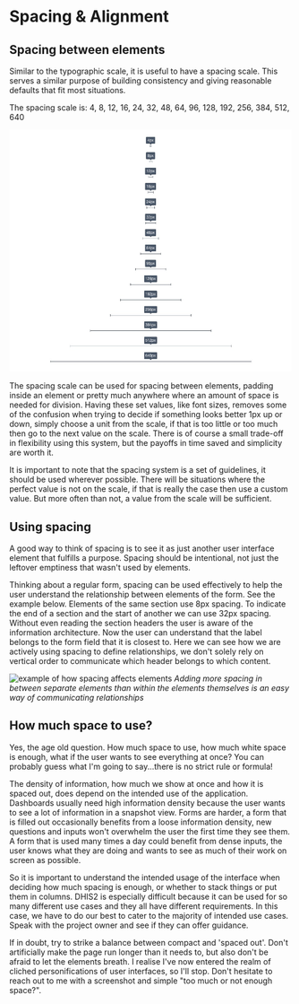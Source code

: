 # Spacing & Alignment

## Spacing between elements

Similar to the typographic scale, it is useful to have a spacing scale. This serves a similar purpose of building consistency and giving reasonable defaults that fit most situations. 

The spacing scale is:  4, 8, 12, 16, 24, 32, 48, 64, 96, 128, 192, 256, 384, 512, 640

![example of spacing scale](../images/spacing-scale.jpg)

The spacing scale can be used for spacing between elements, padding inside an element or pretty much anywhere where an amount of space is needed for division. Having these set values, like font sizes, removes some of the confusion when trying to decide if something looks better 1px up or down, simply choose a unit from the scale, if that is too little or too much then go to the next value on the scale. There is of course a small trade-off in flexibility using this system, but the payoffs in time saved and simplicity are worth it.

It is important to note that the spacing system is a set of guidelines, it should be used wherever possible. There will be situations where the perfect value is not on the scale, if that is really the case then use a custom value. But more often than not, a value from the scale will be sufficient. 

## Using spacing

A good way to think of spacing is to see it as just another user interface element that fulfills a purpose. Spacing should be intentional, not just the leftover emptiness that wasn't used by elements.

Thinking about a regular form, spacing can be used effectively to help the user understand the relationship between elements of the form. See the example below. Elements of the same section use 8px spacing. To indicate the end of a section and the start of another we can use 32px spacing. Without even reading the section headers the user is aware of the information architecture. Now the user can understand that the label belongs to the form field that it is closest to. Here we can see how we are actively using spacing to define relationships, we don't solely rely on vertical order to communicate which header belongs to which content.

![example of how spacing affects elements](images/../spacing-example.jpg)
*Adding more spacing in between separate elements than within the elements themselves is an easy way of communicating relationships*

## How much space to use?

Yes, the age old question. How much space to use, how much white space is enough, what if the user wants to see everything at once? You can probably guess what I'm going to say...there is no strict rule or formula!

The density of information, how much we show at once and how it is spaced out, does depend on the intended use of the application. Dashboards usually need high information density because the user wants to see a lot of information in a snapshot view. Forms are harder, a form that is filled out occasionally benefits from a loose information density, new questions and inputs won't overwhelm the user the first time they see them. A form that is used many times a day could benefit from dense inputs, the user knows what they are doing and wants to see as much of their work on screen as possible.

So it is important to understand the intended usage of the interface when deciding how much spacing is enough, or whether to stack things or put them in columns. DHIS2 is especially difficult because it can be used for so many different use cases and they all have different requirements. In this case, we have to do our best to cater to the majority of intended use cases. Speak with the project owner and see if they can offer guidance.

If in doubt, try to strike a balance between compact and 'spaced out'. Don't artificially make the page run longer than it needs to, but also don't be afraid to let the elements breath. I realise I've now entered the realm of cliched personifications of user interfaces, so I'll stop. Don't hesitate to reach out to me with a screenshot and simple "too much or not enough space?".